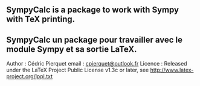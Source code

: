 SympyCalc is a package to work with Sympy with TeX printing.
-----------------------------------------------------------------------------
SympyCalc un package pour travailler avec le module Sympy et sa sortie LaTeX.
-----------------------------------------------------------------------------
Author : Cédric Pierquet
email : cpierquet@outlook.fr
Licence : Released under the LaTeX Project Public License v1.3c or later, see http://www.latex-project.org/lppl.txt